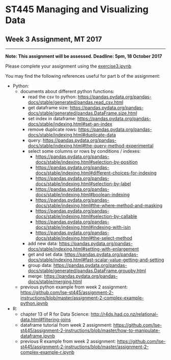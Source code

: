 # ST445 Managing and Visualizing Data

## Week 3 Assignment, MT 2017
---
**Note: This assignment will be assessed.  Deadline: 5pm, 18 October 2017**

Please complete your assignment using the [exercise3.ipynb](exercise3.ipynb)

You may find the following references useful for part b of the assignment:
* Python:
    * documents about different python functions:
        * read the csv to python: https://pandas.pydata.org/pandas-docs/stable/generated/pandas.read_csv.html
        * get dataframe size: https://pandas.pydata.org/pandas-docs/stable/generated/pandas.DataFrame.size.html
        * set index in dataframe: https://pandas.pydata.org/pandas-docs/stable/indexing.html#set-an-index
        * remove duplicate rows: https://pandas.pydata.org/pandas-docs/stable/indexing.html#duplicate-data
        * query: https://pandas.pydata.org/pandas-docs/stable/indexing.html#the-query-method-experimental
        * select some columns or rows by conditions / indexes:
            * https://pandas.pydata.org/pandas-docs/stable/indexing.html#selection-by-position
            * https://pandas.pydata.org/pandas-docs/stable/indexing.html#different-choices-for-indexing
            * https://pandas.pydata.org/pandas-docs/stable/indexing.html#selection-by-label
            * https://pandas.pydata.org/pandas-docs/stable/indexing.html#boolean-indexing
            * https://pandas.pydata.org/pandas-docs/stable/indexing.html#the-where-method-and-masking
            * https://pandas.pydata.org/pandas-docs/stable/indexing.html#selection-by-callable
            * https://pandas.pydata.org/pandas-docs/stable/indexing.html#indexing-with-isin
            * https://pandas.pydata.org/pandas-docs/stable/indexing.html#the-select-method
        * add new data: https://pandas.pydata.org/pandas-docs/stable/indexing.html#setting-with-enlargement
        * get and set data: https://pandas.pydata.org/pandas-docs/stable/indexing.html#fast-scalar-value-getting-and-setting
        * group data: https://pandas.pydata.org/pandas-docs/stable/generated/pandas.DataFrame.groupby.html
        * merge: https://pandas.pydata.org/pandas-docs/stable/merging.html
    * previous python example from week 2 assignment: https://github.com/lse-st445/assignment-2-instructions/blob/master/assignment-2-complex-example-python.ipynb
* R:
    * chapter 13 of R for Data Science:
    http://r4ds.had.co.nz/relational-data.html#filtering-joins
    * dataframe tutorial from week 2 assignment: https://github.com/lse-st445/assignment-2-instructions/blob/master/how-to-manipulate-dataframe.ipynb
    * previous R example from week 2 assignment: https://github.com/lse-st445/assignment-2-instructions/blob/master/assignment-2-complex-example-r.ipynb
